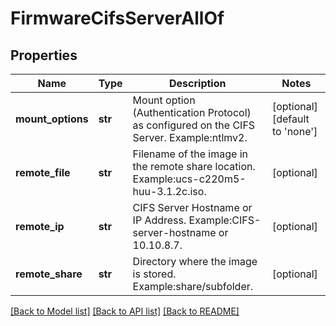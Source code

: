 # FirmwareCifsServerAllOf

## Properties
Name | Type | Description | Notes
------------ | ------------- | ------------- | -------------
**mount_options** | **str** | Mount option (Authentication Protocol) as configured on the CIFS Server. Example:ntlmv2.   | [optional] [default to 'none']
**remote_file** | **str** | Filename of the image in the remote share location. Example:ucs-c220m5-huu-3.1.2c.iso.   | [optional] 
**remote_ip** | **str** | CIFS Server Hostname or IP Address. Example:CIFS-server-hostname or 10.10.8.7.   | [optional] 
**remote_share** | **str** | Directory where the image is stored. Example:share/subfolder.    | [optional] 

[[Back to Model list]](../README.md#documentation-for-models) [[Back to API list]](../README.md#documentation-for-api-endpoints) [[Back to README]](../README.md)


